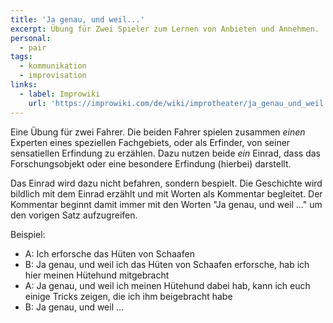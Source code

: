 ```yaml
---
title: 'Ja genau, und weil...'
excerpt: Übung für Zwei Spieler zum Lernen von Anbieten und Annehmen.
personal:
  - pair
tags:
  - kommunikation
  - improvisation
links:
  - label: Improwiki
    url: 'https://improwiki.com/de/wiki/improtheater/ja_genau_und_weil'
---
```


Eine Übung für zwei Fahrer. Die beiden Fahrer spielen zusammen *einen* Experten
eines speziellen Fachgebiets, oder als Erfinder, von seiner sensatiellen Erfindung zu
erzählen. Dazu nutzen beide *ein* Einrad, dass das Forschungsobjekt oder eine
besondere Erfindung (hierbei) darstellt.

Das Einrad wird dazu nicht befahren, sondern bespielt. Die Geschichte wird
bildlich mit dem Einrad erzählt und mit Worten als Kommentar begleitet. Der
Kommentar beginnt damit immer mit den Worten "Ja genau, und weil ..." um den
vorigen Satz aufzugreifen.

Beispiel:

* A: Ich erforsche das Hüten von Schaafen
* B: Ja genau, und weil ich das Hüten von Schaafen erforsche, hab ich hier
  meinen Hütehund mitgebracht
* A: Ja genau, und weil ich meinen Hütehund dabei hab, kann ich euch einige
  Tricks zeigen, die ich ihm beigebracht habe
* B: Ja genau, und weil ...
